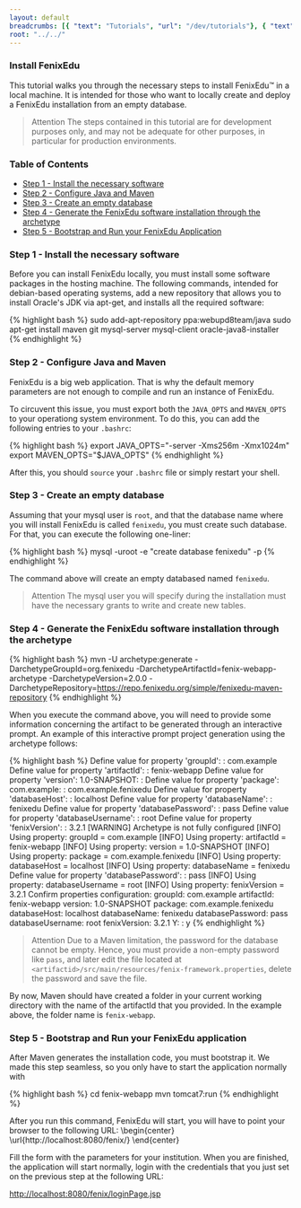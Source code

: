 ```yaml
---
layout: default
breadcrumbs: [{ "text": "Tutorials", "url": "/dev/tutorials"}, { "text": "Install FenixEdu", "url": "/dev/tutorials/install-fenix-edu" }]
root: "../../"
---
```


### Install FenixEdu

This tutorial walks you through the necessary steps to install FenixEdu™ in a local machine. It is intended for those who want to locally create and deploy a FenixEdu installation from an empty database.

> <span>Attention</span>
> The steps contained in this tutorial are for development purposes only, and may not be adequate for other purposes, in particular for production environments.

### Table of Contents
* [Step 1 - Install the necessary software](#step-1---install-the-necessary-software)
* [Step 2 - Configure Java and Maven](#step-2---configure-java-and-maven)
* [Step 3 - Create an empty database](#step-3---create-an-empty-database)
* [Step 4 - Generate the FenixEdu software installation through the archetype](#step-4---generate-the-fenixedu-software-installation-through-the-archetype)
* [Step 5 - Bootstrap and Run your FenixEdu Application](#step-5---bootstrap-and-run-your-fenixedu-application)

### Step 1 - Install the necessary software
Before you can install FenixEdu locally, you must install some software packages in the hosting machine. The following commands, intended for debian-based operating systems, add a new repository that allows you to install Oracle's JDK via apt-get, and installs all the required software: 

{% highlight bash %}
sudo add-apt-repository ppa:webupd8team/java
sudo apt-get install maven git mysql-server mysql-client oracle-java8-installer
{% endhighlight %}

### Step 2 - Configure Java and Maven

FenixEdu is a big web application. That is why the default memory parameters are not enough to compile and run an instance of FenixEdu.

To circuvent this issue, you must export both the ```JAVA_OPTS``` and ```MAVEN_OPTS``` to your operationg system environment. To do this, you can add the following entries to your ```.bashrc```:

{% highlight bash %}
export JAVA_OPTS="-server -Xms256m -Xmx1024m"
export MAVEN_OPTS="$JAVA_OPTS"
{% endhighlight %}

After this, you should ```source``` your ```.bashrc``` file or simply restart your shell.


### Step 3 - Create an empty database

Assuming that your mysql user is ```root```, and that the database name where you will install FenixEdu is called ```fenixedu```, you must create such database. For that, you can execute the following one-liner:

{% highlight bash %}
mysql -uroot -e "create database fenixedu" -p
{% endhighlight %}

The command above will create an empty databased named ```fenixedu```.

> <span>Attention</span>
> The mysql user you will specify during the installation must have the necessary grants to write and create new tables.

### Step 4 - Generate the FenixEdu software installation through the archetype

{% highlight bash %}
mvn -U archetype:generate -DarchetypeGroupId=org.fenixedu -DarchetypeArtifactId=fenix-webapp-archetype -DarchetypeVersion=2.0.0 -DarchetypeRepository=https://repo.fenixedu.org/simple/fenixedu-maven-repository
{% endhighlight %}

When you execute the command above, you will need to provide some information concerning the artifact to be generated through an interactive prompt.
An example of this interactive prompt project generation using the archetype follows:

{% highlight bash %}
Define value for property 'groupId': : com.example
Define value for property 'artifactId': : fenix-webapp
Define value for property 'version':  1.0-SNAPSHOT: : 
Define value for property 'package':  com.example: : com.example.fenixedu
Define value for property 'databaseHost': : localhost
Define value for property 'databaseName': : fenixedu
Define value for property 'databasePassword': : pass
Define value for property 'databaseUsername': : root
Define value for property 'fenixVersion': : 3.2.1
[WARNING] Archetype is not fully configured
[INFO] Using property: groupId = com.example
[INFO] Using property: artifactId = fenix-webapp
[INFO] Using property: version = 1.0-SNAPSHOT
[INFO] Using property: package = com.example.fenixedu
[INFO] Using property: databaseHost = localhost
[INFO] Using property: databaseName = fenixedu
Define value for property 'databasePassword': : pass
[INFO] Using property: databaseUsername = root
[INFO] Using property: fenixVersion = 3.2.1
Confirm properties configuration:
groupId: com.example
artifactId: fenix-webapp
version: 1.0-SNAPSHOT
package: com.example.fenixedu
databaseHost: localhost
databaseName: fenixedu
databasePassword: pass
databaseUsername: root
fenixVersion: 3.2.1
 Y: : y
{% endhighlight %}

> <span>Attention</span>
> Due to a Maven limitation, the password for the database cannot be empty. Hence, you must provide a non-empty password like ```pass```, and later edit the file located at ```<artifactid>/src/main/resources/fenix-framework.properties```, delete the password and save the file.

By now, Maven should have created a folder in your current working directory with the name of the artifactId that you provided. In the example above, the folder name is ```fenix-webapp```.

### Step 5 - Bootstrap and Run your FenixEdu application

After Maven generates the installation code, you must bootstrap it. We made this step seamless, so you only have to start the application normally with

{% highlight bash %}
cd fenix-webapp
mvn tomcat7:run
{% endhighlight %}

After you run this command, FenixEdu will start, you will have to point your browser to the following URL:
\begin{center}
  \url{http://localhost:8080/fenix/}
\end{center}

Fill the form with the parameters for your institution. When you are finished, the application will start normally, login with the credentials that you just set on the previous step at the following URL:

[http://localhost:8080/fenix/loginPage.jsp](http://localhost:8080/fenix/loginPage.jsp)

